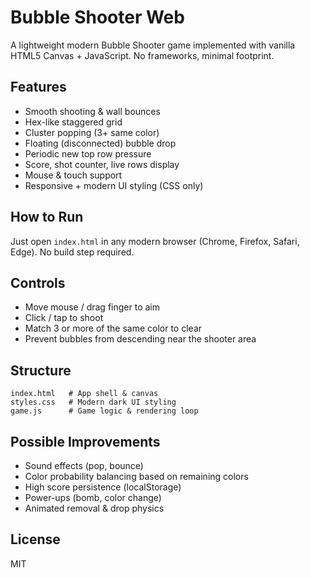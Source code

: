 # Bubble Shooter Web

A lightweight modern Bubble Shooter game implemented with vanilla HTML5 Canvas + JavaScript. No frameworks, minimal footprint.

## Features
- Smooth shooting & wall bounces
- Hex-like staggered grid
- Cluster popping (3+ same color)
- Floating (disconnected) bubble drop
- Periodic new top row pressure
- Score, shot counter, live rows display
- Mouse & touch support
- Responsive + modern UI styling (CSS only)

## How to Run
Just open `index.html` in any modern browser (Chrome, Firefox, Safari, Edge). No build step required.

## Controls
- Move mouse / drag finger to aim
- Click / tap to shoot
- Match 3 or more of the same color to clear
- Prevent bubbles from descending near the shooter area

## Structure
```
index.html   # App shell & canvas
styles.css   # Modern dark UI styling
game.js      # Game logic & rendering loop
```

## Possible Improvements
- Sound effects (pop, bounce)
- Color probability balancing based on remaining colors
- High score persistence (localStorage)
- Power-ups (bomb, color change)
- Animated removal & drop physics

## License
MIT
